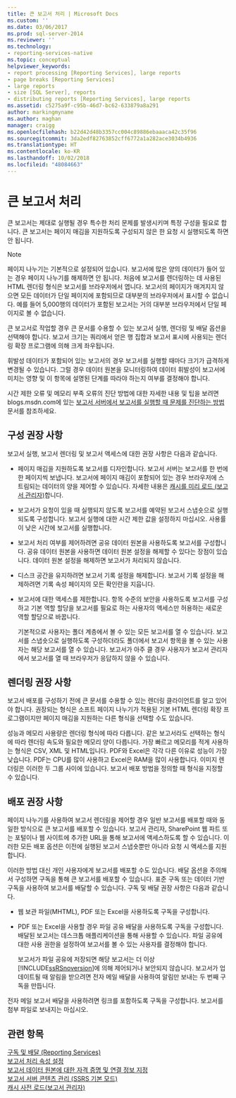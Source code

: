 ```yaml
---
title: 큰 보고서 처리 | Microsoft Docs
ms.custom: ''
ms.date: 03/06/2017
ms.prod: sql-server-2014
ms.reviewer: ''
ms.technology:
- reporting-services-native
ms.topic: conceptual
helpviewer_keywords:
- report processing [Reporting Services], large reports
- page breaks [Reporting Services]
- large reports
- size [SQL Server], reports
- distributing reports [Reporting Services], large reports
ms.assetid: c5275a9f-c95b-46d7-bc62-633879a8a291
author: markingmyname
ms.author: maghan
manager: craigg
ms.openlocfilehash: b22d42d48b3357cc004c89886ebaaaca42c35f96
ms.sourcegitcommit: 3da2edf82763852cff6772a1a282ace3034b4936
ms.translationtype: HT
ms.contentlocale: ko-KR
ms.lasthandoff: 10/02/2018
ms.locfileid: "48084663"
---
```

# <a name="process-large-reports"></a>큰 보고서 처리
  큰 보고서는 제대로 실행될 경우 특수한 처리 문제를 발생시키며 특정 구성을 필요로 합니다. 큰 보고서는 페이지 매김을 지원하도록 구성되지 않은 한 요청 시 실행되도록 하면 안 됩니다.  
  
> [!NOTE]  
>  페이지 나누기는 기본적으로 설정되어 있습니다. 보고서에 많은 양의 데이터가 들어 있는 경우 페이지 나누기를 해제하면 안 됩니다. 처음에 보고서를 렌더링하는 데 사용된 HTML 렌더링 형식은 보고서를 브라우저에서 엽니다. 보고서의 페이지가 매겨지지 않으면 모든 데이터가 단일 페이지에 포함되므로 대부분의 브라우저에서 표시할 수 없습니다. 예를 들어 5,000행의 데이터가 포함된 보고서는 거의 대부분 브라우저에서 단일 페이지로 볼 수 없습니다.  
  
 큰 보고서로 작업할 경우 큰 문서를 수용할 수 있는 보고서 실행, 렌더링 및 배달 옵션을 선택해야 합니다. 보고서 크기는 쿼리에서 얻은 행 집합과 보고서 표시에 사용되는 렌더링 확장 프로그램에 의해 크게 좌우됩니다.  
  
 휘발성 데이터가 포함되어 있는 보고서의 경우 보고서를 실행할 때마다 크기가 급격하게 변경될 수 있습니다. 그럴 경우 데이터 원본을 모니터링하여 데이터 휘발성이 보고서에 미치는 영향 및 이 항목에 설명된 단계를 따라야 하는지 여부를 결정해야 합니다.  
  
 시간 제한 오류 및 메모리 부족 오류의 진단 방법에 대한 자세한 내용 및 팁을 보려면 blogs.msdn.com에 있는 [보고서 서버에서 보고서를 실행할 때 문제를 진단하는 방법](http://go.microsoft.com/fwlink/?LinkId=85634) 문서를 참조하세요.  
  
## <a name="configuration-recommendations"></a>구성 권장 사항  
 보고서 실행, 보고서 렌더링 및 보고서 액세스에 대한 권장 사항은 다음과 같습니다.  
  
-   페이지 매김을 지원하도록 보고서를 디자인합니다. 보고서 서버는 보고서를 한 번에 한 페이지씩 보냅니다. 보고서에 페이지 매김이 포함되어 있는 경우 브라우저에 스트림되는 데이터의 양을 제어할 수 있습니다. 자세한 내용은 [캐시를 미리 로드 &#40;보고서 관리자&#41;](preload-the-cache-report-manager.md)합니다.  
  
-   보고서가 요청이 있을 때 실행되지 않도록 보고서를 예약된 보고서 스냅숏으로 실행되도록 구성합니다. 보고서 실행에 대한 시간 제한 값을 설정하지 마십시오. 사용률이 낮은 시간에 보고서를 실행합니다.  
  
-   보고서 처리 여부를 제어하려면 공유 데이터 원본을 사용하도록 보고서를 구성합니다. 공유 데이터 원본을 사용하면 데이터 원본 설정을 해제할 수 있다는 장점이 있습니다. 데이터 원본 설정을 해제하면 보고서가 처리되지 않습니다.  
  
-   디스크 공간을 유지하려면 보고서 기록 설정을 해제합니다. 보고서 기록 설정을 해제하려면 기록 속성 페이지의 모든 확인란을 지웁니다.  
  
-   보고서에 대한 액세스를 제한합니다. 항목 수준의 보안을 사용하도록 보고서를 구성하고 기본 역할 할당을 보고서를 필요로 하는 사용자의 액세스만 허용하는 새로운 역할 할당으로 바꿉니다.  
  
     기본적으로 사용자는 폴더 계층에서 볼 수 있는 모든 보고서를 열 수 있습니다. 보고서를 스냅숏으로 실행하도록 구성하더라도 폴더에서 보고서 항목을 볼 수 있는 사용자는 해당 보고서를 열 수 있습니다. 보고서가 아주 클 경우 사용자가 보고서 관리자에서 보고서를 열 때 브라우저가 응답하지 않을 수 있습니다.  
  
## <a name="rendering-recommendations"></a>렌더링 권장 사항  
 보고서 배포를 구성하기 전에 큰 문서를 수용할 수 있는 렌더링 클라이언트를 알고 있어야 합니다. 권장되는 형식은 소프트 페이지 나누기가 적용된 기본 HTML 렌더링 확장 프로그램이지만 페이지 매김을 지원하는 다른 형식을 선택할 수도 있습니다.  
  
 성능과 메모리 사용량은 렌더링 형식에 따라 다릅니다. 같은 보고서라도 선택하는 형식에 따라 렌더링 속도와 필요한 메모리 양이 다릅니다. 가장 빠르고 메모리를 적게 사용하는 형식은 CSV, XML 및 HTML입니다. PDF와 Excel은 각각 다른 이유로 성능이 가장 낮습니다. PDF는 CPU를 많이 사용하고 Excel은 RAM을 많이 사용합니다. 이미지 렌더링은 이러한 두 그룹 사이에 있습니다. 보고서 배포 방법을 정의할 때 형식을 지정할 수 있습니다.  
  
## <a name="deployment-and-distribution-recommendations"></a>배포 권장 사항  
 페이지 나누기를 사용하여 보고서 렌더링을 제어할 경우 일반 보고서를 배포할 때와 동일한 방식으로 큰 보고서를 배포할 수 있습니다. 보고서 관리자, SharePoint 웹 파트 또는 포털이나 웹 사이트에 추가한 URL을 통해 보고서에 액세스하도록 할 수 있습니다. 이러한 모든 배포 옵션은 이전에 실행된 보고서 스냅숏뿐만 아니라 요청 시 액세스를 지원합니다.  
  
 이러한 방법 대신 개인 사용자에게 보고서를 배포할 수도 있습니다. 배달 옵션을 주의해서 구성하면 구독을 통해 큰 보고서를 배포할 수 있습니다. 표준 구독 또는 데이터 기반 구독을 사용하여 보고서를 배달할 수 있습니다. 구독 및 배달 권장 사항은 다음과 같습니다.  
  
-   웹 보관 파일(MHTML), PDF 또는 Excel을 사용하도록 구독을 구성합니다.  
  
-   PDF 또는 Excel을 사용할 경우 파일 공유 배달을 사용하도록 구독을 구성합니다. 배달된 보고서는 데스크톱 애플리케이션을 통해 사용할 수 있습니다. 파일 공유에 대한 사용 권한을 설정하여 보고서를 볼 수 있는 사용자를 결정해야 합니다.  
  
     보고서가 파일 공유에 저장되면 해당 보고서는 더 이상 [!INCLUDE[ssRSnoversion](../../includes/ssrsnoversion-md.md)]에 의해 제어되거나 보안되지 않습니다. 보고서가 업데이트될 때 알림을 받으려면 전자 메일 배달을 사용하여 알림만 보내는 두 번째 구독을 만듭니다.  
  
 전자 메일 보고서 배달을 사용하려면 링크를 포함하도록 구독을 구성합니다. 보고서를 첨부 파일로 보내지는 마십시오.  
  
## <a name="see-also"></a>관련 항목  
 [구독 및 배달 &#40;Reporting Services&#41;](../subscriptions/subscriptions-and-delivery-reporting-services.md)   
 [보고서 처리 속성 설정](set-report-processing-properties.md)   
 [보고서 데이터 원본에 대한 자격 증명 및 연결 정보 지정](../report-data/specify-credential-and-connection-information-for-report-data-sources.md)   
 [보고서 서버 콘텐츠 관리 &#40;SSRS 기본 모드&#41;](report-server-content-management-ssrs-native-mode.md)   
 [캐시 사전 로드&#40;보고서 관리자&#41;](preload-the-cache-report-manager.md)  
  
  
